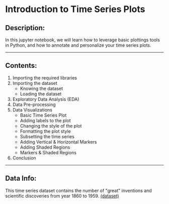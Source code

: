 # Introduction to Time Series Plots

## Description:
In this jupyter notebook, we will learn how to leverage basic plottings tools in Python, and how to annotate and personalize your time series plots.

---
## Contents:
1. Importing the required libraries
2. Importing the dataset
    - Knowing the dataset
    - Loading the dataset
3. Exploratory Data Analysis (EDA)
4. Data Pre-processing
5. Data Visualizations
    - Basic Time Series Plot
    - Adding labels to the plot
    - Changing the style of the plot
    - Formatting the plot style
    - Subsetting the time series
    - Adding Vertical & Horizontal Markers
    - Adding Shaded Regions
    - Markers & Shaded Regions
6. Conclusion

---
## Data Info:
This time series dataset contains the number of "great" inventions and scientific discoveries from year 1860 to 1959. [(dataset)](https://github.com/Ravjot03/Visualizing-Time-Series-Data-in-Python/blob/main/Chapter-1/ch1_discoveries.csv)
